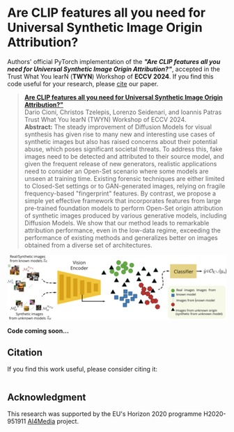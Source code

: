 # Are CLIP features all you need for Universal Synthetic Image Origin Attribution?

Authors' official PyTorch implementation of the ***"Are CLIP features all you need for Universal Synthetic Image Origin Attribution?"***, accepted in the Trust What You learN (**TWYN**) Workshop of **ECCV 2024**. If you find this code useful for your research, please [cite](#citation) our paper.

> [**Are CLIP features all you need for Universal Synthetic Image Origin Attribution?"**](https://arxiv.org/abs/XXXX.YYYYY) <br>Dario Cioni, Christos Tzelepis,  Lorenzo Seidenari, and  Ioannis Patras<br>
> Trust What You learN (TWYN) Workshop of ECCV 2024.<br>
> **Abstract:** The steady improvement of Diffusion Models for visual synthesis has given rise to many new and interesting use cases of synthetic images but also has raised concerns about their potential abuse, which poses significant societal threats. To address this, fake images need to be detected and attributed to their source model, and given the frequent release of new generators, realistic applications need to consider an Open-Set scenario where some models are unseen at training time. Existing forensic techniques are either limited to Closed-Set settings or to GAN-generated images, relying on fragile frequency-based "fingerprint" features. By contrast, we propose a simple yet effective framework that incorporates features from large pre-trained foundation models to perform Open-Set origin attribution of synthetic images produced by various generative models, including Diffusion Models. We show that our method leads to remarkable attribution performance, even in the low-data regime, exceeding the performance of existing methods and generalizes better on images obtained from a diverse set of architectures.

![alt text](figs/overview.png)



**Code coming soon...**



## Citation

If you find this work useful, please consider citing it:
```bibtex

```



## Acknowledgment

This research was supported by the EU's Horizon 2020 programme H2020-951911 [AI4Media](https://www.ai4media.eu/) project.